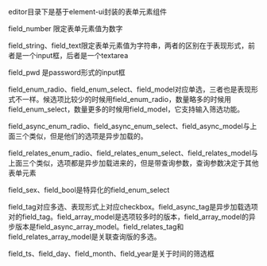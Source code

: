 editor目录下是基于element-ui封装的表单元素组件

field_number 限定表单元素值为数字

field_string、field_text限定表单元素值为字符串，两者的区别在于表现形式，前者是一个input框，后者是一个textarea

field_pwd 是password形式的input框

field_enum_radio、field_enum_select、field_model对应单选，三者也是表现形式不一样。候选项比较少的时候用field_enum_radio，数量略多的时候用field_enum_select，数量更多的时候用field_model，它支持输入筛选功能。

field_async_enum_radio、field_async_enum_select、field_async_model与上面三个类似，但是他们的选项是异步加载的。

field_relates_enum_radio、field_relates_enum_select、field_relates_model与上面三个类似，选项都是异步加载进来的，但是带查询参数，查询参数决定于其他表单元素

field_sex、field_bool是特异化的field_enum_select

field_tag对应多选、表现形式上对应checkbox。field_async_tag是异步加载选项对的field_tag。field_array_model是选项较多时的版本，field_array_model的异步版本是field_async_array_model。field_relates_tag和field_relates_array_model是关联查询版的多选。

field_ts、field_day、field_month、field_year是关于时间的筛选框